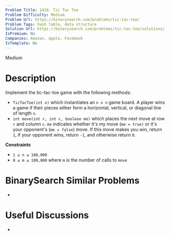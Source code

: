 ```yaml
---
Problem Title: 1418. Tic Tac Toe
Problem Difficulty: Medium
Problem Url: https://binarysearch.com/problems/tic-tac-toe/
Problem Tags: hash table, data structure
Solution Url: https://binarysearch.com/problems/tic-tac-toe/solutions/
IsPremium: No
Companies: Amazon, Apple, Facebook
IsTemplate: No
---
```


<span style="color: ;">Medium</span>

# Description

Implement the tic-tac-toe game with the following methods:

- `TicTacToe(int n)` which instantiates an `n x n` game board. A player wins a game if their pieces either form a horizontal, vertical, or diagonal line of length `n`.
- `int move(int r, int c, boolean me)` which places the next move at row `r` and column `c`. `me` indicates whether it's my move (`me = true)` or it's your opponent's (`me = false`) move. If this move makes you win, return `1`, if your opponent wins, return `-1`, and otherwise return `0`.



**Constraints**
- `1 ≤ n ≤ 100,000`
- `0 ≤ m ≤ 100,000` where `m` is the number of calls to `move`

# BinarySearch Similar Problems

- []()

# Useful Discussions

- []()
